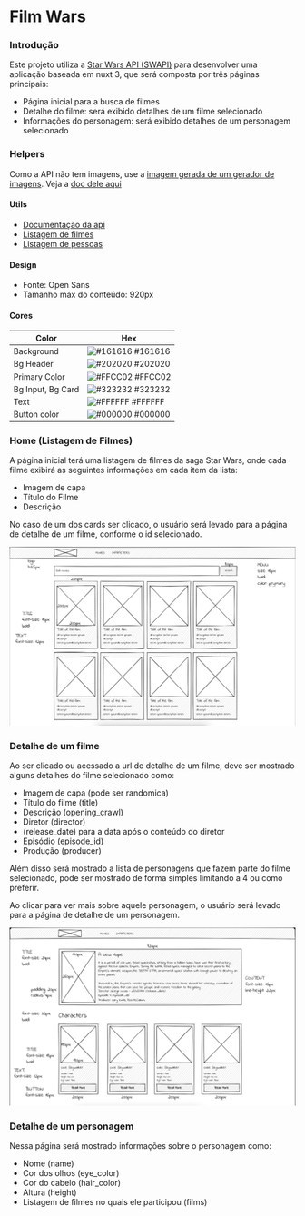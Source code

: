 # Film Wars

### Introdução
Este projeto utiliza a [Star Wars API (SWAPI)](https://swapi.dev/) para desenvolver uma aplicação baseada em nuxt 3, que será composta por três páginas principais: 
- Página inicial para a busca de filmes
- Detalhe do filme: será exibido detalhes de um filme selecionado
- Informações do personagem: será exibido detalhes de um personagem selecionado

### Helpers

Como a API não tem imagens, use a [imagem gerada de um gerador de imagens](https://picsum.photos/200/300). Veja a [doc dele aqui](https://picsum.photos/)

#### Utils
- [Documentação da api](https://swapi.dev/)
- [Listagem de filmes](https://swapi.dev/documentation#films)
- [Listagem de pessoas](https://swapi.dev/documentation#people)

#### Design
- Fonte: Open Sans
- Tamanho max do conteúdo: 920px

#### Cores

| Color | Hex |
| ----- | --- |
| Background | ![#161616](https://via.placeholder.com/10/161616?text=+) #161616 |
| Bg Header | ![#202020](https://via.placeholder.com/10/202020?text=+) #202020 |
| Primary Color | ![#FFCC02](https://via.placeholder.com/10/FFCC02?text=+) #FFCC02 |
| Bg Input, Bg Card | ![#323232](https://via.placeholder.com/10/323232?text=+) #323232 |
| Text | ![#FFFFFF](https://via.placeholder.com/10/FFFFFF?text=+) #FFFFFF |
| Button color | ![#000000](https://via.placeholder.com/10/000000?text=+) #000000 |

### Home (Listagem de Filmes)
A página inicial terá uma listagem de filmes da saga Star Wars, onde cada filme exibirá as seguintes informações em cada item da lista:

- Imagem de capa
- Título do Filme
- Descrição

No caso de um dos cards ser clicado, o usuário será levado para a página de detalhe de um filme, conforme o id selecionado.

![home](https://github.com/vinimw/FilmWars/blob/main/images/home.png?raw=true)

### Detalhe de um filme

Ao ser clicado ou acessado a url de detalhe de um filme, deve ser mostrado alguns detalhes do filme selecionado como:
- Imagem de capa (pode ser randomica)
- Título do filme (title)
- Descrição (opening_crawl)
- Diretor (director)
- (release_date) para a data após o conteúdo do diretor
- Episódio (episode_id)
- Produção (producer)

Além disso será mostrado a lista de personagens que fazem parte do filme selecionado, pode ser  mostrado de forma simples limitando a 4 ou como preferir.

Ao clicar para ver mais sobre aquele personagem, o usuário será levado para a página de detalhe de um personagem.

![movie-detail](https://github.com/vinimw/FilmWars/blob/main/images/movie-detail.png?raw=true)


### Detalhe de um personagem

Nessa página será mostrado informações sobre o personagem como:

- Nome (name)
- Cor dos olhos (eye_color)
- Cor do cabelo (hair_color)
- Altura (height)
- Listagem de filmes no quais ele participou (films)
